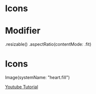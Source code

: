 
# Icons


# Modifier


   .resizable()
    .aspectRatio(contentMode: .fit)
    
    
   # Icons 
   
   Image(systemName: "heart.fill")

   
[Youtube Tutorial](https://www.youtube.com/watch?v=Giq8jRnh0Gk)
